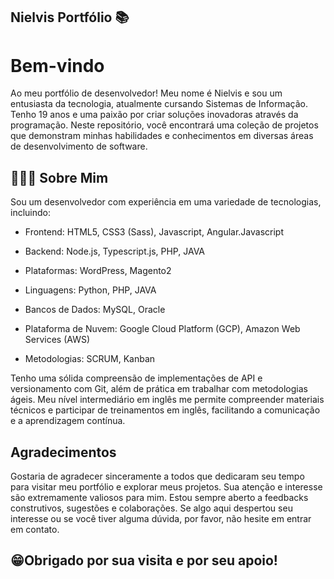 ## Nielvis Portfólio 📚
# Bem-vindo

Ao meu portfólio de desenvolvedor! Meu nome é Nielvis e sou um entusiasta da tecnologia, atualmente cursando Sistemas de Informação. Tenho 19 anos e uma paixão por criar soluções inovadoras através da programação. Neste repositório, você encontrará uma coleção de projetos que demonstram minhas habilidades e conhecimentos em diversas áreas de desenvolvimento de software.

## 🚀👨‍💻 Sobre Mim
Sou um desenvolvedor com experiência em uma variedade de tecnologias, incluindo:

- Frontend: HTML5, CSS3 (Sass), Javascript, Angular.Javascript

- Backend: Node.js, Typescript.js, PHP, JAVA

- Plataformas: WordPress, Magento2 

- Linguagens: Python, PHP, JAVA

- Bancos de Dados: MySQL, Oracle

- Plataforma de Nuvem: Google Cloud Platform (GCP), Amazon Web Services (AWS)

- Metodologias: SCRUM, Kanban

Tenho uma sólida compreensão de implementações de API e versionamento com Git, além de prática em trabalhar com metodologias ágeis.
Meu nível intermediário em inglês me permite compreender materiais técnicos e participar de treinamentos em inglês, facilitando a comunicação e a aprendizagem contínua. 

## Agradecimentos
Gostaria de agradecer sinceramente a todos que dedicaram seu tempo para visitar meu portfólio e explorar meus projetos. Sua atenção e interesse são extremamente valiosos para mim. Estou sempre aberto a feedbacks construtivos, sugestões e colaborações. Se algo aqui despertou seu interesse ou se você tiver alguma dúvida, por favor, não hesite em entrar em contato.

## 😁Obrigado por sua visita e por seu apoio!
